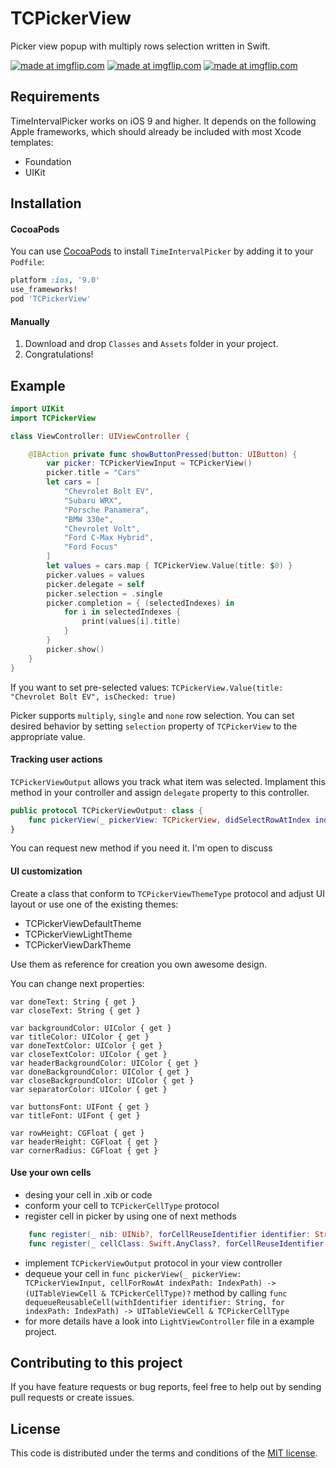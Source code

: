 # TCPickerView
Picker view popup with multiply rows selection written in Swift. 

<a href="https://imgflip.com/gif/2cl3vt"><img src="https://i.imgflip.com/2cl3vt.gif" title="made at imgflip.com"/></a>
<a href="https://imgflip.com/gif/2cl3l3"><img src="https://i.imgflip.com/2cl3l3.gif" title="made at imgflip.com"/></a>
<a href="https://imgflip.com/gif/2cl3ix"><img src="https://i.imgflip.com/2cl3ix.gif" title="made at imgflip.com"/></a>

## Requirements

TimeIntervalPicker works on iOS 9 and higher. It depends on the following Apple frameworks, which should already be included with most Xcode templates:

* Foundation
* UIKit

## Installation
#### CocoaPods
You can use [CocoaPods](http://cocoapods.org/) to install `TimeIntervalPicker` by adding it to your `Podfile`:

```ruby
platform :ios, '9.0'
use_frameworks!
pod 'TCPickerView'
```
#### Manually
1. Download and drop ```Classes``` and ```Assets``` folder in your project.
2. Congratulations!

## Example

```swift
import UIKit
import TCPickerView

class ViewController: UIViewController {

    @IBAction private func showButtonPressed(button: UIButton) {
        var picker: TCPickerViewInput = TCPickerView()
        picker.title = "Cars"
        let cars = [
            "Chevrolet Bolt EV",
            "Subaru WRX",
            "Porsche Panamera",
            "BMW 330e",
            "Chevrolet Volt",
            "Ford C-Max Hybrid",
            "Ford Focus"
        ]
        let values = cars.map { TCPickerView.Value(title: $0) }
        picker.values = values
        picker.delegate = self
        picker.selection = .single
        picker.completion = { (selectedIndexes) in
            for i in selectedIndexes {
                print(values[i].title)
            }
        }
        picker.show()
    }
}
```

If you want to set pre-selected values: `TCPickerView.Value(title: "Chevrolet Bolt EV", isChecked: true)`

Picker supports `multiply`, `single` and `none` row selection. You can set desired behavior by setting `selection` property of `TCPickerView` to the appropriate value.

#### Tracking user actions

`TCPickerViewOutput` allows you track what item was selected. Implament this method in your controller and assign `delegate` property 
to this controller.

```swift
public protocol TCPickerViewOutput: class {
    func pickerView(_ pickerView: TCPickerView, didSelectRowAtIndex index: Int)
}
```

You can request new method if you need it. I'm open to discuss

#### UI customization
Create a class that conform to `TCPickerViewThemeType` protocol and adjust UI layout or use one of the existing themes:
* TCPickerViewDefaultTheme
* TCPickerViewLightTheme
* TCPickerViewDarkTheme

Use them as reference for creation you own awesome design.

You can change next properties:

```
var doneText: String { get }
var closeText: String { get }

var backgroundColor: UIColor { get }
var titleColor: UIColor { get }
var doneTextColor: UIColor { get }
var closeTextColor: UIColor { get }
var headerBackgroundColor: UIColor { get }
var doneBackgroundColor: UIColor { get }
var closeBackgroundColor: UIColor { get }
var separatorColor: UIColor { get }

var buttonsFont: UIFont { get }
var titleFont: UIFont { get }

var rowHeight: CGFloat { get }
var headerHeight: CGFloat { get }
var cornerRadius: CGFloat { get }
```
#### Use your own cells

* desing your cell in .xib or code
* conform your cell to `TCPickerCellType` protocol
* register cell in picker by using one of next methods
```swift
    func register(_ nib: UINib?, forCellReuseIdentifier identifier: String)
    func register(_ cellClass: Swift.AnyClass?, forCellReuseIdentifier identifier: String)
```
* implement `TCPickerViewOutput` protocol in your view controller
* dequeue your cell in `func pickerView(_ pickerView: TCPickerViewInput,
        cellForRowAt indexPath: IndexPath) -> (UITableViewCell & TCPickerCellType)?` method by calling `func dequeueReusableCell(withIdentifier identifier: String, for indexPath: IndexPath) -> UITableViewCell & TCPickerCellType`
* for more details have a look into `LightViewController` file in a example project.

## Contributing to this project

If you have feature requests or bug reports, feel free to help out by sending pull requests or create issues.

## License

This code is distributed under the terms and conditions of the [MIT license](LICENSE).
